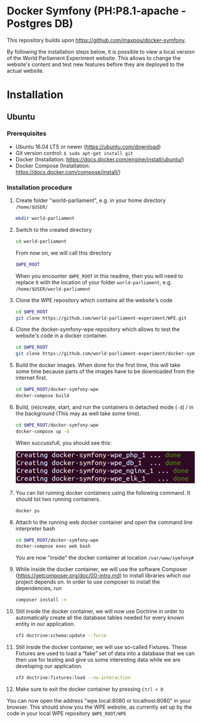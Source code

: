 # Docker Symfony (PH:P8.1-apache - Postgres DB)

This repository builds upon https://github.com/maxpou/docker-symfony.

By following the installation steps below, it is possible to view a local version of the World Parliament Experiment website. This allows to change the website's content and test new features before they are deployed to the actual website.

# Installation

## Ubuntu

### Prerequisites
- Ubuntu 16.04 LTS or newer (https://ubuntu.com/download)
- Git version control: `$ sudo apt-get install git`
- Docker (Installation: https://docs.docker.com/engine/install/ubuntu/)
- Docker Compose (Installation: https://docs.docker.com/compose/install/)

### Installation procedure
1. Create folder "world-parliament", e.g. in your home directory `/home/$USER/`
    ```bash
    mkdir world-parliament
    ```

2. Switch to the created directory
    ```bash
    cd world-parliament
    ```
    From now on, we will call this directory
    ```bash
    $WPE_ROOT
    ```
    
    When you encounter `$WPE_ROOT` in this readme, then you will need to replace it with the location of your folder `world-parliament`, e.g. `/home/$USER/world-parliament`

3. Clone the WPE repository which contains all the website's code
    ```bash
    cd $WPE_ROOT
    git clone https://github.com/world-parliament-experiment/WPE.git
    ```

4. Clone the docker-symfony-wpe repository which allows to test the website's code in a docker container.
    ```bash
    cd $WPE_ROOT
    git clone https://github.com/world-parliament-experiment/docker-symfony-wpe.git
    ```

5. Build the docker images. When done for the first time, this will take some time because parts of the images have to be downloaded from the internet first.
    ```bash
    cd $WPE_ROOT/docker-symfony-wpe
    docker-compose build
    ```

6. Build, (re)create, start, and run the containers in detached mode (`-d`) / in the background (This may as well take some time).
    ```bash
    cd $WPE_ROOT/docker-symfony-wpe
    docker-compose up -d
    ```
    When succussfull, you should see this:

    ![docker-compose up -d successfull](doc/docker-compose_up-d_successfull.png)

7. You can list running docker containers using the following command. It should list two running containers.
    ```bash
    docker ps
    ```

9. Attach to the running web docker container and open the command line interpreter bash
    ```bash
    cd $WPE_ROOT/docker-symfony-wpe
    docker-compose exec web bash
    ```

    You are now "inside" the docker container at location `/var/www/symfony# `

10. While inside the docker container, we will use the software Composer (https://getcomposer.org/doc/00-intro.md) to install libraries which our project depends on. In order to use composer to install the dependencies, run
    ```bash
    composer install -n
    ```
    
11. Still inside the docker container, we will now use Doctrine in order to automatically create all the database tables needed for every known entity in our application.
    ```bash
    sf3 doctrine:schema:update --force
    ```

12. Still inside the docker container, we will use so-called Fixtures. These Fixtures are used to load a “fake” set of data into a database that we can then use for testing and give us some interesting data while we are developing our application.
    ```bash
    sf3 doctrine:fixtures:load --no-interaction
    ```
    
13. Make sure to exit the docker container by pressing `Ctrl + D`

You can now open the address "wpe.local:8080 or localhost:8080" in your browser. This should show you the WPE website, as currently set up by the code in your local WPE repository `$WPE_ROOT/WPE`
